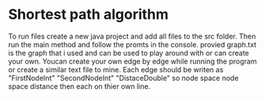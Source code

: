 # Shortest path algorithm 
To run files create a new java project and add all files to the src folder. 
Then run the main method and follow the promts in the console. 
provied graph.txt is the graph that i used and can be used to play around with or can create your own.
Youcan create your own edge by edge while running the program or create a similar text file to mine.
Each edge should be writen as "FirstNodeInt" "SecondNodeInt" "DistaceDouble"
so node space node space distance then each on thier own line.

